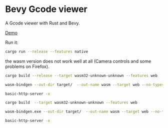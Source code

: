 # Bevy Gcode viewer

A Gcode viewer with Rust and Bevy.

[Demo](https://imgur.com/NppoVPF)


Run it:

```sh
cargo run --release --features native
```


the wasm version does not work well at all (Camera controls and some problems on Firefox).

```sh
cargo build --release --target wasm32-unknown-unknown --features web

wasm-bindgen --out-dir target/  --out-name wasm --target web --no-typescript target/wasm32-unknown-unknown/release/gcode-pruebas.wasm

basic-http-server -x
```

```sh
cargo build  --target wasm32-unknown-unknown --features web

wasm-bindgen.exe --out-dir target/  --out-name wasm --target web --no-typescript target/wasm32-unknown-unknown/debug/gcode-pruebas.wasm

basic-http-server -x
```